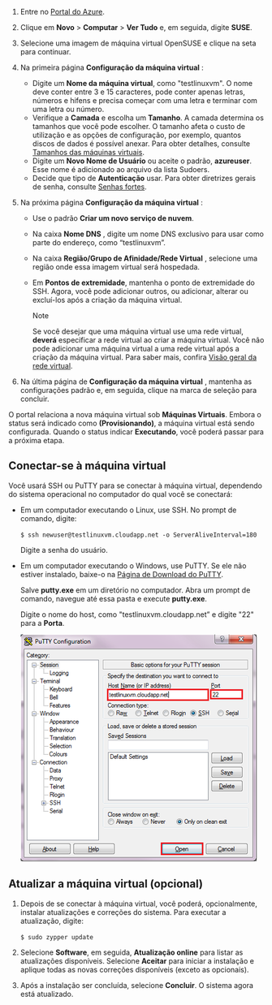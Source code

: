 1. Entre no [Portal do Azure](http://portal.azure.com).  
2. Clique em **Novo** > **Computar** > **Ver Tudo** e, em seguida, digite **SUSE**.
   
3. Selecione uma imagem de máquina virtual OpenSUSE e clique na seta para continuar.
5. Na primeira página **Configuração da máquina virtual** :
   
   * Digite um **Nome da máquina virtual**, como "testlinuxvm". O nome deve conter entre 3 e 15 caracteres, pode conter apenas letras, números e hifens e precisa começar com uma letra e terminar com uma letra ou número.
   * Verifique a **Camada** e escolha um **Tamanho**. A camada determina os tamanhos que você pode escolher. O tamanho afeta o custo de utilização e as opções de configuração, por exemplo, quantos discos de dados é possível anexar. Para obter detalhes, consulte [Tamanhos das máquinas virtuais](../articles/virtual-machines/linux/sizes.md?toc=%2fazure%2fvirtual-machines%2flinux%2ftoc.json).
   * Digite um **Novo Nome de Usuário** ou aceite o padrão, **azureuser**. Esse nome é adicionado ao arquivo da lista Sudoers.
   * Decide que tipo de **Autenticação** usar. Para obter diretrizes gerais de senha, consulte [Senhas fortes](http://msdn.microsoft.com/library/ms161962.aspx).
6. Na próxima página **Configuração da máquina virtual** :
   
   * Use o padrão **Criar um novo serviço de nuvem**.
   * Na caixa **Nome DNS** , digite um nome DNS exclusivo para usar como parte do endereço, como “testlinuxvm”.
   * Na caixa **Região/Grupo de Afinidade/Rede Virtual** , selecione uma região onde essa imagem virtual será hospedada.
   * Em **Pontos de extremidade**, mantenha o ponto de extremidade do SSH. Agora, você pode adicionar outros, ou adicionar, alterar ou excluí-los após a criação da máquina virtual.
     
     > [!NOTE]
     > Se você desejar que uma máquina virtual use uma rede virtual, **deverá** especificar a rede virtual ao criar a máquina virtual. Você não pode adicionar uma máquina virtual a uma rede virtual após a criação da máquina virtual. Para saber mais, confira [Visão geral da rede virtual](../articles/virtual-network/virtual-networks-overview.md).
     > 
     > 
7. Na última página de **Configuração da máquina virtual** , mantenha as configurações padrão e, em seguida, clique na marca de seleção para concluir.

O portal relaciona a nova máquina virtual sob **Máquinas Virtuais**. Embora o status será indicado como **(Provisionando)**, a máquina virtual está sendo configurada. Quando o status indicar **Executando**, você poderá passar para a próxima etapa.

## <a name="connect-to-the-virtual-machine"></a>Conectar-se à máquina virtual
Você usará SSH ou PuTTY para se conectar à máquina virtual, dependendo do sistema operacional no computador do qual você se conectará:

* Em um computador executando o Linux, use SSH. No prompt de comando, digite:
  
    `$ ssh newuser@testlinuxvm.cloudapp.net -o ServerAliveInterval=180`
  
    Digite a senha do usuário.
* Em um computador executando o Windows, use PuTTY. Se ele não estiver instalado, baixe-o na [Página de Download do PuTTY][PuTTYDownload].
  
    Salve **putty.exe** em um diretório no computador. Abra um prompt de comando, navegue até essa pasta e execute **putty.exe**.
  
    Digite o nome do host, como "testlinuxvm.cloudapp.net” e digite "22" para a **Porta**.
  
    ![Tela PuTTY][Image6]  

## <a name="update-the-virtual-machine-optional"></a>Atualizar a máquina virtual (opcional)
1. Depois de se conectar à máquina virtual, você poderá, opcionalmente, instalar atualizações e correções do sistema. Para executar a atualização, digite:
   
    `$ sudo zypper update`
2. Selecione **Software**, em seguida, **Atualização online** para listar as atualizações disponíveis. Selecione **Aceitar** para iniciar a instalação e aplique todas as novas correções disponíveis (exceto as opcionais).
3. Após a instalação ser concluída, selecione **Concluir**.  O sistema agora está atualizado.

[PuTTYDownload]: http://www.puttyssh.org/download.html

[Image6]: ./media/create-and-configure-opensuse-vm-in-portal/putty.png

